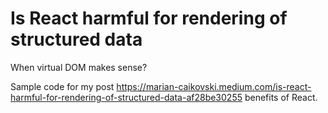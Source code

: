 # Is React harmful for rendering of structured data
When virtual DOM makes sense?

Sample code for my post https://marian-caikovski.medium.com/is-react-harmful-for-rendering-of-structured-data-af28be30255 benefits of React.
